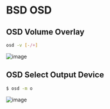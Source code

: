 # BSD OSD 

## OSD Volume Overlay

```sh
osd -v [-/+]
```

![image](img/osd_volume.gif)

## OSD Select Output Device 

```sh
$ osd -m o
```

![image](img/osd_outputdev.gif)
